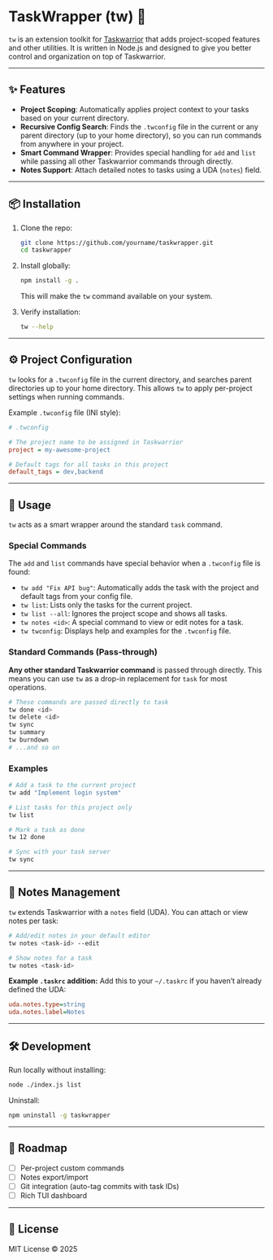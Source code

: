 # TaskWrapper (tw) 🔧

`tw` is an extension toolkit for [Taskwarrior](https://taskwarrior.org) that adds project-scoped features and other utilities. It is written in Node.js and designed to give you better control and organization on top of Taskwarrior.

---

## ✨ Features
- **Project Scoping**: Automatically applies project context to your tasks based on your current directory.
- **Recursive Config Search**: Finds the `.twconfig` file in the current or any parent directory (up to your home directory), so you can run commands from anywhere in your project.
- **Smart Command Wrapper**: Provides special handling for `add` and `list` while passing all other Taskwarrior commands through directly.
- **Notes Support**: Attach detailed notes to tasks using a UDA (`notes`) field.

---

## 📦 Installation

1. Clone the repo:
   ```bash
   git clone https://github.com/yourname/taskwrapper.git
   cd taskwrapper
   ```

2. Install globally:
   ```bash
   npm install -g .
   ```
   This will make the `tw` command available on your system.

3. Verify installation:
   ```bash
   tw --help
   ```

---

## ⚙️ Project Configuration

`tw` looks for a `.twconfig` file in the current directory, and searches parent directories up to your home directory. This allows `tw` to apply per-project settings when running commands.

Example `.twconfig` file (INI style):

```ini
# .twconfig

# The project name to be assigned in Taskwarrior
project = my-awesome-project

# Default tags for all tasks in this project
default_tags = dev,backend
```

---

## 🚀 Usage

`tw` acts as a smart wrapper around the standard `task` command.

### Special Commands

The `add` and `list` commands have special behavior when a `.twconfig` file is found:

-   `tw add "Fix API bug"`: Automatically adds the task with the project and default tags from your config file.
-   `tw list`: Lists only the tasks for the current project.
-   `tw list --all`: Ignores the project scope and shows all tasks.
-   `tw notes <id>`: A special command to view or edit notes for a task.
-   `tw twconfig`: Displays help and examples for the `.twconfig` file.

### Standard Commands (Pass-through)

**Any other standard Taskwarrior command** is passed through directly. This means you can use `tw` as a drop-in replacement for `task` for most operations.

```bash
# These commands are passed directly to task
tw done <id>
tw delete <id>
tw sync
tw summary
tw burndown
# ...and so on
```

### Examples
```bash
# Add a task to the current project
tw add "Implement login system"

# List tasks for this project only
tw list

# Mark a task as done
tw 12 done

# Sync with your task server
tw sync
```

---

## 📝 Notes Management

`tw` extends Taskwarrior with a `notes` field (UDA). You can attach or view notes per task:

```bash
# Add/edit notes in your default editor
tw notes <task-id> --edit

# Show notes for a task
tw notes <task-id>
```

**Example `.taskrc` addition:**
Add this to your `~/.taskrc` if you haven’t already defined the UDA:

```ini
uda.notes.type=string
uda.notes.label=Notes
```

---

## 🛠 Development

Run locally without installing:
```bash
node ./index.js list
```

Uninstall:
```bash
npm uninstall -g taskwrapper
```

---

## 📌 Roadmap
- [ ] Per-project custom commands
- [ ] Notes export/import
- [ ] Git integration (auto-tag commits with task IDs)
- [ ] Rich TUI dashboard

---

## 📜 License
MIT License © 2025 
